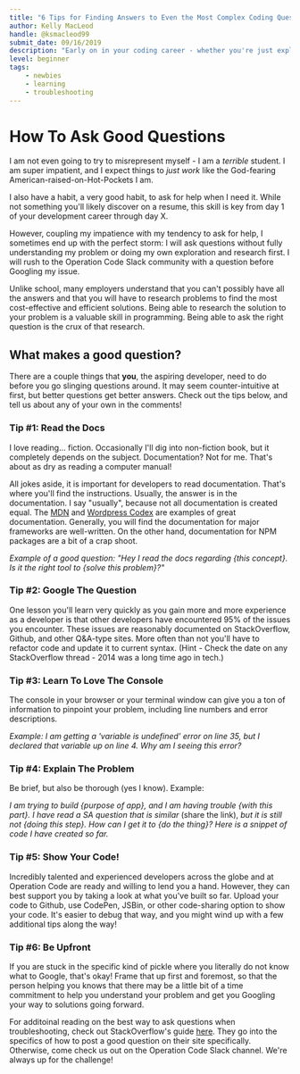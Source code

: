```yaml
---
title: "6 Tips for Finding Answers to Even the Most Complex Coding Questions"
author: Kelly MacLeod
handle: @ksmacleod99
submit_date: 09/16/2019
description: "Early on in your coding career - whether you're just exploring if development is for you, just starting out in your first school, or just beginning your first job - learning how to ask a question correctly will be paramount to your success. The ability to find solutions and troubleshoot as you grow in your development career is key, as programming is only getting more complex. Naturally, the questions you'll need answered will follow suit. Getting comfortable with the skill of finding the best way to present a question will prove to be invaluable as your grow and learn how to code. In this post, Kelly MacLeod shares 5 tips for the best way to dive in and start asking educated and informed questions, so you can discover the most useful and efficient answers."
level: beginner
tags:
    - newbies
    - learning
    - troubleshooting
--- 
```

# How To Ask Good Questions
I am not even going to try to misrepresent myself - I am a _terrible_ student. I am super impatient, and I expect things to _just work_ like the God-fearing American-raised-on-Hot-Pockets I am.

I also have a habit, a very good habit, to ask for help when I need it. While not something you'll likely discover on a resume, this skill is key from day 1 of your development career through day X. 

However, coupling my impatience with my tendency to ask for help, I sometimes end up with the perfect storm: I will ask questions without fully understanding my problem or doing my own exploration and research first. I will rush to the Operation Code Slack community with a question before Googling my issue. 

Unlike school, many employers understand that you can't possibly have all the answers and that you will have to research problems to find the most cost-effective and efficient solutions. Being able to research the solution to your problem is a valuable skill in programming. Being able to ask the right question is the crux of that research.

## What makes a good question? 
There are a couple things that **you**, the aspiring developer, need to do before you go slinging questions around. It may seem counter-intuitive at first, but better questions get better answers. Check out the tips below, and tell us about any of your own in the comments!

### Tip #1: Read the Docs
I love reading... fiction. Occasionally I'll dig into non-fiction book, but it completely depends on the subject. Documentation? Not for me. That's about as dry as reading a computer manual!

All jokes aside, it is important for developers to read documentation. That's where you'll find the instructions. Usually, the answer is in the documentation. I say "usually", because not all documentation is created equal. The [MDN](https://developer.mozilla.org/en-US/) and [Wordpress Codex](https://codex.wordpress.org/Know_Your_Sources) are examples of great documentation. Generally, you will find the documentation for major frameworks are well-written. On the other hand, documentation for NPM packages are a bit of a crap shoot. 

*Example of a good question: "Hey I read the docs regarding {this concept}. Is it the right tool to {solve this problem}?"*

### Tip #2: Google The Question
One lesson you'll learn very quickly as you gain more and more experience as a developer is that other developers have encountered 95% of the issues you encounter. These issues are reasonably documented on StackOverflow, Github, and other Q&A-type sites. More often than not you'll have to refactor code and update it to current syntax. (Hint - Check the date on any StackOverflow thread - 2014 was a long time ago in tech.)

### Tip #3: Learn To Love The Console
The console in your browser or your terminal window can give you a ton of information to pinpoint your problem, including line numbers and error descriptions.

*Example: I am getting a 'variable is undefined' error on line 35, but I declared that variable up on line 4. Why am I seeing this error?*

### Tip #4: Explain The Problem 
Be brief, but also be thorough (yes I know). Example:

*I am trying to build {purpose of app}, and I am having trouble {with this part}. I have read a SA question that is similar* (share the link), *but it is still not {doing this step}. How can I get it to {do the thing}? Here is a snippet of code I have created so far.*

### Tip #5: Show Your Code!
Incredibly talented and experienced developers across the globe and at Operation Code are ready and willing to lend you a hand. However, they can best support you by taking a look at what you've built so far. Upload your code to Github, use CodePen, JSBin, or other code-sharing option to show your code. It's easier to debug that way, and you might wind up with a few additional tips along the way!

### Tip #6: Be Upfront
If you are stuck in the specific kind of pickle where you literally do not know what to Google, that's okay! Frame that up first and foremost, so that the person helping you knows that there may be a little bit of a time commitment to help you understand your problem and get you Googling your way to solutions going forward.

For additoinal reading on the best way to ask questions when troubleshooting, check out StackOverflow's guide [here](https://stackoverflow.com/help/how-to-ask). They go into the specifics of how to post a good question on their site specifically. Otherwise, come check us out on the Operation Code Slack channel. We're always up for the challenge!
